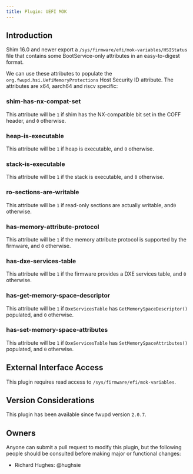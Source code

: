 ```yaml
---
title: Plugin: UEFI MOK
---
```


## Introduction

Shim 16.0 and newer export a `/sys/firmware/efi/mok-variables/HSIStatus` file that contains some
BootService-only attributes in an easy-to-digest format.

We can use these attributes to populate the `org.fwupd.hsi.UefiMemoryProtections` Host Security ID
attribute. The attributes are x64, aarch64 and riscv specific:

### shim-has-nx-compat-set

This attribute will be `1` if shim has the NX-compatible bit set in the COFF header,
and `0` otherwise.

### heap-is-executable

This attribute will be `1` if heap is executable, and `0` otherwise.

### stack-is-executable

This attribute will be `1` if the stack is executable, and `0` otherwise.

### ro-sections-are-writable

This attribute will be `1` if read-only sections are actually writable, and`0` otherwise.

### has-memory-attribute-protocol

This attribute will be `1` if the memory attribute protocol is supported by the firmware,
and `0` otherwise.

### has-dxe-services-table

This attribute will be `1` if the firmware provides a DXE services table, and `0` otherwise.

### has-get-memory-space-descriptor

This attribute will be `1` if `DxeServicesTable` has `GetMemorySpaceDescriptor()` populated,
and `0` otherwise.

### has-set-memory-space-attributes

This attribute will be `1` if `DxeServicesTable` has `SetMemorySpaceAttributes()` populated,
and `0` otherwise.

## External Interface Access

This plugin requires read access to `/sys/firmware/efi/mok-variables`.

## Version Considerations

This plugin has been available since fwupd version `2.0.7`.

## Owners

Anyone can submit a pull request to modify this plugin, but the following people should be
consulted before making major or functional changes:

* Richard Hughes: @hughsie
